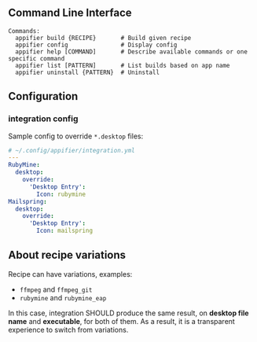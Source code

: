 ## Command Line Interface

```
Commands:
  appifier build {RECIPE}       # Build given recipe
  appifier config               # Display config
  appifier help [COMMAND]       # Describe available commands or one specific command
  appifier list [PATTERN]       # List builds based on app name
  appifier uninstall {PATTERN}  # Uninstall
```

## Configuration

### integration config

Sample config to override ``*.desktop`` files:

```yaml
# ~/.config/appifier/integration.yml
---
RubyMine:
  desktop:
    override:
      'Desktop Entry':
        Icon: rubymine
Mailspring:
  desktop:
    override:
      'Desktop Entry':
        Icon: mailspring
```

## About recipe variations

Recipe can have variations, examples:

* ``ffmpeg`` and ``ffmpeg_git``
* ``rubymine`` and ``rubymine_eap``

In this case, integration SHOULD produce the same result,
on __desktop file name__ and __executable__, for both of them.
As a result, it is a transparent experience to switch from variations.
